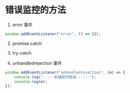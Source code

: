 # 错误监控的方法

1. error 事件

```js
window.addEventListener("error", () => {});
```

2. promise.catch

3. try-catch

4. unhandledrejection 事件

```js
window.addEventListener("unhandledrejection", (e) => {
    console.log("-----未捕获的错误------");
    console.log(e);
});
```
